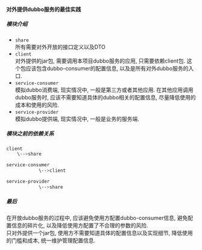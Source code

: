 #### 对外提供dubbo服务的最佳实践
##### 模块介绍
- `share`   
所有需要对外开放的接口定义以及DTO
- `client`  
对外提供的jar包, 需要调用本项目dubbo服务的应用, 只需要依赖client包. 这个包应该包含dubbo-consumer的配置信息, 以及是所有对外dubbo服务的入口. 
- `service-consumer`  
模拟dubbo消费端, 现实情况中, 一般是第三方或者其他应用. 在其他应用调用dubbo服务时, 应该不需要知道具体的dubbo相关的配置信息, 尽量降低使用的成本和使用的风险.
- `service-provider`  
模拟dubbo提供端, 现实情况中, 一般是业务的服务端.

##### 模块之前的依赖关系
```bash
client
    \-->share

service-consumer
            \-->client

service-provider
            \-->share
```

##### 最后
在开放dubbo服务的过程中, 应该避免使用方配置dubbo-consumer信息, 避免配置信息的碎片化, 以及降低使用方配置了不合理的参数的风险.  
只对外提供一个jar包, 使用方不需要知道具体的配置信息以及实现细节, 降低使用的门槛和成本, 统一维护管理配置信息.